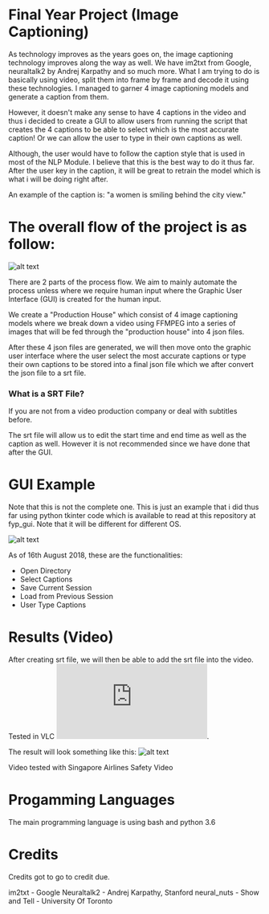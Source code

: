 # Final Year Project (Image Captioning)

As technology improves as the years goes on, the image captioning technology improves along the way as well. We have im2txt from Google, neuraltalk2 by Andrej Karpathy and so much more. What I am trying to do is basically using video, split them into frame by frame and decode it using these technologies. I managed to garner 4 image captioning models and generate a caption from them. 

However, it doesn't make any sense to have 4 captions in the video and thus i decided to create a GUI to allow users from running the script that creates the 4 captions to be able to select which is the most accurate caption! Or we can allow the user to type in their own captions as well. 

Although, the user would have to follow the caption style that is used in most of the NLP Module. I believe that this is the best way to do it thus far. After the user key in the caption, it will be great to retrain the model which is what i will be doing right after. 

An example of the caption is: "a women is smiling behind the city view."

# The overall flow of the project is as follow:

![alt text](https://imgur.com/a/xyIecHF)

There are 2 parts of the process flow. We aim to mainly automate the process unless where we require human input where the Graphic User Interface (GUI) is created for the human input. 

We create a "Production House" which consist of 4 image captioning models where we break down a video using FFMPEG into a series of images that will be fed through the "production house" into 4 json files.

After these 4 json files are generated, we will then move onto the graphic user interface where the user select the most accurate captions or type their own captions to be stored into a final json file which we after convert the json file to a srt file.

### What is a SRT File?
If you are not from a video production company or deal with subtitles before. 

The srt file will allow us to edit the start time and end time as well as the caption as well. However it is not recommended since we have done that after the GUI.

# GUI Example 
Note that this is not the complete one. This is just an example that i did thus far using python tkinter code which is available to read at this repository at fyp_gui. Note that it will be different for different OS.

![alt text](https://i.imgur.com/TIeNlxn.png)

As of 16th August 2018, these are the functionalities:
* Open Directory
* Select Captions
* Save Current Session 
* Load from Previous Session 
* User Type Captions

# Results (Video)
After creating srt file, we will then be able to add the srt file into the video. Tested in VLC ![VLC Website](https://www.videolan.org/vlc/index.html).

The result will look something like this:
![alt text]()

Video tested with Singapore Airlines Safety Video

# Progamming Languages
The main programming language is using bash and python 3.6

# Credits 
Credits got to go to credit due. 

im2txt - Google
Neuraltalk2 - Andrej Karpathy, Stanford
neural_nuts - 
Show and Tell - University Of Toronto


